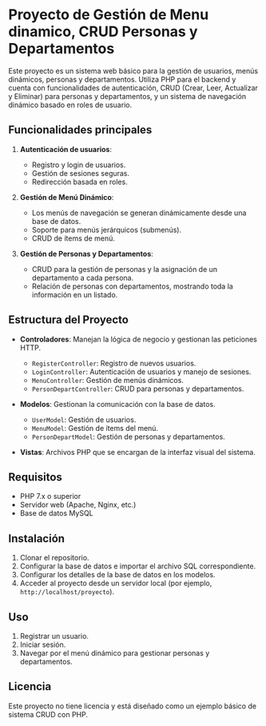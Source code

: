# Proyecto de Gestión de Menu dinamico, CRUD Personas y Departamentos

Este proyecto es un sistema web básico para la gestión de usuarios, menús dinámicos, personas y departamentos. Utiliza PHP para el backend y cuenta con funcionalidades de autenticación, CRUD (Crear, Leer, Actualizar y Eliminar) para personas y departamentos, y un sistema de navegación dinámico basado en roles de usuario.

## Funcionalidades principales

1. **Autenticación de usuarios**:
   - Registro y login de usuarios.
   - Gestión de sesiones seguras.
   - Redirección basada en roles.

2. **Gestión de Menú Dinámico**:
   - Los menús de navegación se generan dinámicamente desde una base de datos.
   - Soporte para menús jerárquicos (submenús).
   - CRUD de ítems de menú.

3. **Gestión de Personas y Departamentos**:
   - CRUD para la gestión de personas y la asignación de un departamento a cada persona.
   - Relación de personas con departamentos, mostrando toda la información en un listado.

## Estructura del Proyecto

- **Controladores**: Manejan la lógica de negocio y gestionan las peticiones HTTP.
  - `RegisterController`: Registro de nuevos usuarios.
  - `LoginController`: Autenticación de usuarios y manejo de sesiones.
  - `MenuController`: Gestión de menús dinámicos.
  - `PersonDepartController`: CRUD para personas y departamentos.

- **Modelos**: Gestionan la comunicación con la base de datos.
  - `UserModel`: Gestión de usuarios.
  - `MenuModel`: Gestión de ítems del menú.
  - `PersonDepartModel`: Gestión de personas y departamentos.

- **Vistas**: Archivos PHP que se encargan de la interfaz visual del sistema.

## Requisitos

- PHP 7.x o superior
- Servidor web (Apache, Nginx, etc.)
- Base de datos MySQL

## Instalación

1. Clonar el repositorio.
2. Configurar la base de datos e importar el archivo SQL correspondiente.
3. Configurar los detalles de la base de datos en los modelos.
4. Acceder al proyecto desde un servidor local (por ejemplo, `http://localhost/proyecto`).

## Uso

1. Registrar un usuario.
2. Iniciar sesión.
3. Navegar por el menú dinámico para gestionar personas y departamentos.

## Licencia

Este proyecto no tiene licencia y está diseñado como un ejemplo básico de sistema CRUD con PHP.
